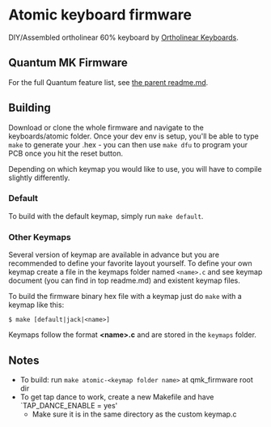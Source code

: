 Atomic keyboard firmware
======================
DIY/Assembled ortholinear 60% keyboard by [Ortholinear Keyboards](http://ortholinearkeyboards.com).

## Quantum MK Firmware

For the full Quantum feature list, see [the parent readme.md](/readme.md).

## Building

Download or clone the whole firmware and navigate to the keyboards/atomic folder. Once your dev env is setup, you'll be able to type `make` to generate your .hex - you can then use `make dfu` to program your PCB once you hit the reset button. 

Depending on which keymap you would like to use, you will have to compile slightly differently.

### Default
To build with the default keymap, simply run `make default`.

### Other Keymaps
Several version of keymap are available in advance but you are recommended to define your favorite layout yourself. To define your own keymap create a file in the keymaps folder named `<name>.c` and see keymap document (you can find in top readme.md) and existent keymap files.

To build the firmware binary hex file with a keymap just do `make` with a keymap like this:

```
$ make [default|jack|<name>]
```
Keymaps follow the format **__\<name\>.c__** and are stored in the `keymaps` folder.

## Notes
 - To build: run `make atomic-<keymap folder name>` at qmk_firmware root dir
 - To get tap dance to work, create a new Makefile and have `TAP_DANCE_ENABLE = yes' 
   - Make sure it is in the same directory as the custom keymap.c 
